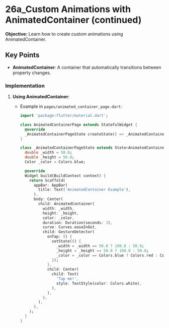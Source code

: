 # 26a_Custom Animations with AnimatedContainer (continued)

**Objective:** Learn how to create custom animations using AnimatedContainer.

## Key Points

- **AnimatedContainer**: A container that automatically transitions between property changes.

### Implementation

1. **Using AnimatedContainer**:
   - Example in `pages/animated_container_page.dart`:

     ```dart
     import 'package:flutter/material.dart';

     class AnimatedContainerPage extends StatefulWidget {
       @override
       _AnimatedContainerPageState createState() => _AnimatedContainerPageState();
     }

     class _AnimatedContainerPageState extends State<AnimatedContainerPage> {
       double _width = 50.0;
       double _height = 50.0;
       Color _color = Colors.blue;

       @override
       Widget build(BuildContext context) {
         return Scaffold(
           appBar: AppBar(
             title: Text('AnimatedContainer Example'),
           ),
           body: Center(
             child: AnimatedContainer(
               width: _width,
               height: _height,
               color: _color,
               duration: Duration(seconds: 1),
               curve: Curves.easeInOut,
               child: GestureDetector(
                 onTap: () {
                   setState(() {
                     _width = _width == 50.0 ? 100.0 : 50.0;
                     _height = _height == 50.0 ? 100.0 : 50.0;
                     _color = _color == Colors.blue ? Colors.red : Colors.blue;
                   });
                 },
                 child: Center(
                   child: Text(
                     'Tap me!',
                     style: TextStyle(color: Colors.white),
                   ),
                 ),
               ),
             ),
           ),
         );
       }
     }
     ```
